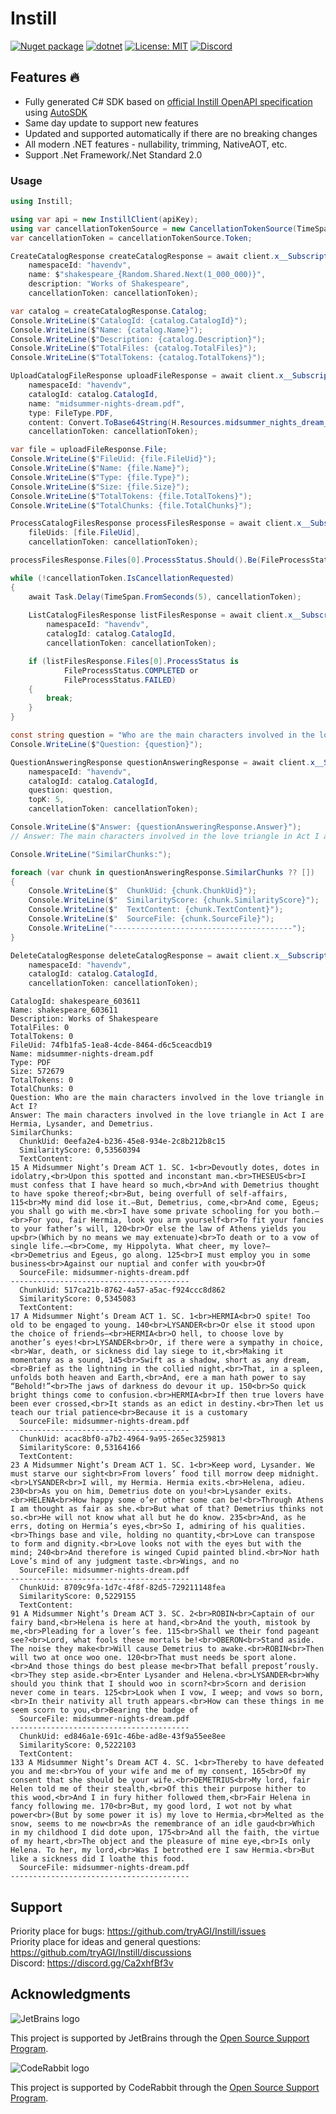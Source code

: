 # Instill

[![Nuget package](https://img.shields.io/nuget/vpre/Instill)](https://www.nuget.org/packages/Instill/)
[![dotnet](https://github.com/tryAGI/Instill/actions/workflows/dotnet.yml/badge.svg?branch=main)](https://github.com/tryAGI/Instill/actions/workflows/dotnet.yml)
[![License: MIT](https://img.shields.io/github/license/tryAGI/Instill)](https://github.com/tryAGI/Instill/blob/main/LICENSE.txt)
[![Discord](https://img.shields.io/discord/1115206893015662663?label=Discord&logo=discord&logoColor=white&color=d82679)](https://discord.gg/Ca2xhfBf3v)

## Features 🔥
- Fully generated C# SDK based on [official Instill OpenAPI specification](https://raw.githubusercontent.com/Instill/assemblyai-api-spec/main/openapi.yml) using [AutoSDK](https://github.com/HavenDV/AutoSDK)
- Same day update to support new features
- Updated and supported automatically if there are no breaking changes
- All modern .NET features - nullability, trimming, NativeAOT, etc.
- Support .Net Framework/.Net Standard 2.0

### Usage
```csharp
using Instill;

using var api = new InstillClient(apiKey);
using var cancellationTokenSource = new CancellationTokenSource(TimeSpan.FromMinutes(5));
var cancellationToken = cancellationTokenSource.Token;

CreateCatalogResponse createCatalogResponse = await client.x__Subscription.CreateCatalogAsync(
    namespaceId: "havendv",
    name: $"shakespeare_{Random.Shared.Next(1_000_000)}",
    description: "Works of Shakespeare",
    cancellationToken: cancellationToken);

var catalog = createCatalogResponse.Catalog;
Console.WriteLine($"CatalogId: {catalog.CatalogId}");
Console.WriteLine($"Name: {catalog.Name}");
Console.WriteLine($"Description: {catalog.Description}");
Console.WriteLine($"TotalFiles: {catalog.TotalFiles}");
Console.WriteLine($"TotalTokens: {catalog.TotalTokens}");

UploadCatalogFileResponse uploadFileResponse = await client.x__Subscription.UploadCatalogFileAsync(
    namespaceId: "havendv",
    catalogId: catalog.CatalogId,
    name: "midsummer-nights-dream.pdf",
    type: FileType.PDF,
    content: Convert.ToBase64String(H.Resources.midsummer_nights_dream_pdf.AsBytes()),
    cancellationToken: cancellationToken);

var file = uploadFileResponse.File;
Console.WriteLine($"FileUid: {file.FileUid}");
Console.WriteLine($"Name: {file.Name}");
Console.WriteLine($"Type: {file.Type}");
Console.WriteLine($"Size: {file.Size}");
Console.WriteLine($"TotalTokens: {file.TotalTokens}");
Console.WriteLine($"TotalChunks: {file.TotalChunks}");

ProcessCatalogFilesResponse processFilesResponse = await client.x__Subscription.ProcessCatalogFilesAsync(
    fileUids: [file.FileUid],
    cancellationToken: cancellationToken);

processFilesResponse.Files[0].ProcessStatus.Should().Be(FileProcessStatus.WAITING);

while (!cancellationToken.IsCancellationRequested)
{
    await Task.Delay(TimeSpan.FromSeconds(5), cancellationToken);
    
    ListCatalogFilesResponse listFilesResponse = await client.x__Subscription.ListCatalogFilesAsync(
        namespaceId: "havendv",
        catalogId: catalog.CatalogId,
        cancellationToken: cancellationToken);

    if (listFilesResponse.Files[0].ProcessStatus is
            FileProcessStatus.COMPLETED or
            FileProcessStatus.FAILED)
    {
        break;
    }
}

const string question = "Who are the main characters involved in the love triangle in Act I?";
Console.WriteLine($"Question: {question}");

QuestionAnsweringResponse questionAnsweringResponse = await client.x__Subscription.QuestionAnsweringAsync(
    namespaceId: "havendv",
    catalogId: catalog.CatalogId,
    question: question,
    topK: 5,
    cancellationToken: cancellationToken);

Console.WriteLine($"Answer: {questionAnsweringResponse.Answer}");
// Answer: The main characters involved in the love triangle in Act I are Hermia, Lysander, and Demetrius.

Console.WriteLine("SimilarChunks:");

foreach (var chunk in questionAnsweringResponse.SimilarChunks ?? [])
{
    Console.WriteLine($"  ChunkUid: {chunk.ChunkUid}");
    Console.WriteLine($"  SimilarityScore: {chunk.SimilarityScore}");
    Console.WriteLine($"  TextContent: {chunk.TextContent}");
    Console.WriteLine($"  SourceFile: {chunk.SourceFile}");
    Console.WriteLine("----------------------------------------");
}

DeleteCatalogResponse deleteCatalogResponse = await client.x__Subscription.DeleteCatalogAsync(
    namespaceId: "havendv",
    catalogId: catalog.CatalogId,
    cancellationToken: cancellationToken);
```
```
CatalogId: shakespeare_603611
Name: shakespeare_603611
Description: Works of Shakespeare
TotalFiles: 0
TotalTokens: 0
FileUid: 74fb1fa5-1ea8-4cde-8464-d6c5ceacdb19
Name: midsummer-nights-dream.pdf
Type: PDF
Size: 572679
TotalTokens: 0
TotalChunks: 0
Question: Who are the main characters involved in the love triangle in Act I?
Answer: The main characters involved in the love triangle in Act I are Hermia, Lysander, and Demetrius.
SimilarChunks:
  ChunkUid: 0eefa2e4-b236-45e8-934e-2c8b212b8c15
  SimilarityScore: 0,53560394
  TextContent: 
15 A Midsummer Night’s Dream ACT 1. SC. 1<br>Devoutly dotes, dotes in idolatry,<br>Upon this spotted and inconstant man.<br>THESEUS<br>I must confess that I have heard so much,<br>And with Demetrius thought to have spoke thereof;<br>But, being overfull of self-affairs, 115<br>My mind did lose it.—But, Demetrius, come,<br>And come, Egeus; you shall go with me.<br>I have some private schooling for you both.—<br>For you, fair Hermia, look you arm yourself<br>To fit your fancies to your father’s will, 120<br>Or else the law of Athens yields you up<br>(Which by no means we may extenuate)<br>To death or to a vow of single life.—<br>Come, my Hippolyta. What cheer, my love?—<br>Demetrius and Egeus, go along. 125<br>I must employ you in some business<br>Against our nuptial and confer with you<br>Of
  SourceFile: midsummer-nights-dream.pdf
----------------------------------------
  ChunkUid: 517ca21b-8762-4a57-a5ac-f924ccc8d862
  SimilarityScore: 0,5345083
  TextContent: 
17 A Midsummer Night’s Dream ACT 1. SC. 1<br>HERMIA<br>O spite! Too old to be engaged to young. 140<br>LYSANDER<br>Or else it stood upon the choice of friends—<br>HERMIA<br>O hell, to choose love by another’s eyes!<br>LYSANDER<br>Or, if there were a sympathy in choice,<br>War, death, or sickness did lay siege to it,<br>Making it momentany as a sound, 145<br>Swift as a shadow, short as any dream,<br>Brief as the lightning in the collied night,<br>That, in a spleen, unfolds both heaven and Earth,<br>And, ere a man hath power to say “Behold!”<br>The jaws of darkness do devour it up. 150<br>So quick bright things come to confusion.<br>HERMIA<br>If then true lovers have been ever crossed,<br>It stands as an edict in destiny.<br>Then let us teach our trial patience<br>Because it is a customary
  SourceFile: midsummer-nights-dream.pdf
----------------------------------------
  ChunkUid: acac8bf0-a7b2-4964-9a95-265ec3259813
  SimilarityScore: 0,53164166
  TextContent: 
23 A Midsummer Night’s Dream ACT 1. SC. 1<br>Keep word, Lysander. We must starve our sight<br>From lovers’ food till morrow deep midnight.<br>LYSANDER<br>I will, my Hermia. Hermia exits.<br>Helena, adieu. 230<br>As you on him, Demetrius dote on you!<br>Lysander exits.<br>HELENA<br>How happy some o’er other some can be!<br>Through Athens I am thought as fair as she.<br>But what of that? Demetrius thinks not so.<br>He will not know what all but he do know. 235<br>And, as he errs, doting on Hermia’s eyes,<br>So I, admiring of his qualities.<br>Things base and vile, holding no quantity,<br>Love can transpose to form and dignity.<br>Love looks not with the eyes but with the mind; 240<br>And therefore is winged Cupid painted blind.<br>Nor hath Love’s mind of any judgment taste.<br>Wings, and no
  SourceFile: midsummer-nights-dream.pdf
----------------------------------------
  ChunkUid: 8709c9fa-1d7c-4f8f-82d5-729211148fea
  SimilarityScore: 0,5229155
  TextContent: 
91 A Midsummer Night’s Dream ACT 3. SC. 2<br>ROBIN<br>Captain of our fairy band,<br>Helena is here at hand,<br>And the youth, mistook by me,<br>Pleading for a lover’s fee. 115<br>Shall we their fond pageant see?<br>Lord, what fools these mortals be!<br>OBERON<br>Stand aside. The noise they make<br>Will cause Demetrius to awake.<br>ROBIN<br>Then will two at once woo one. 120<br>That must needs be sport alone.<br>And those things do best please me<br>That befall prepost’rously.<br>They step aside.<br>Enter Lysander and Helena.<br>LYSANDER<br>Why should you think that I should woo in scorn?<br>Scorn and derision never come in tears. 125<br>Look when I vow, I weep; and vows so born,<br>In their nativity all truth appears.<br>How can these things in me seem scorn to you,<br>Bearing the badge of
  SourceFile: midsummer-nights-dream.pdf
----------------------------------------
  ChunkUid: ed846a1e-691c-46be-ad8e-43f9a55ee8ee
  SimilarityScore: 0,5222103
  TextContent: 
133 A Midsummer Night’s Dream ACT 4. SC. 1<br>Thereby to have defeated you and me:<br>You of your wife and me of my consent, 165<br>Of my consent that she should be your wife.<br>DEMETRIUS<br>My lord, fair Helen told me of their stealth,<br>Of this their purpose hither to this wood,<br>And I in fury hither followed them,<br>Fair Helena in fancy following me. 170<br>But, my good lord, I wot not by what power<br>(But by some power it is) my love to Hermia,<br>Melted as the snow, seems to me now<br>As the remembrance of an idle gaud<br>Which in my childhood I did dote upon, 175<br>And all the faith, the virtue of my heart,<br>The object and the pleasure of mine eye,<br>Is only Helena. To her, my lord,<br>Was I betrothed ere I saw Hermia.<br>But like a sickness did I loathe this food.
  SourceFile: midsummer-nights-dream.pdf
----------------------------------------
```

## Support

Priority place for bugs: https://github.com/tryAGI/Instill/issues  
Priority place for ideas and general questions: https://github.com/tryAGI/Instill/discussions  
Discord: https://discord.gg/Ca2xhfBf3v  

## Acknowledgments

![JetBrains logo](https://resources.jetbrains.com/storage/products/company/brand/logos/jetbrains.png)

This project is supported by JetBrains through the [Open Source Support Program](https://jb.gg/OpenSourceSupport).

![CodeRabbit logo](https://opengraph.githubassets.com/1c51002d7d0bbe0c4fd72ff8f2e58192702f73a7037102f77e4dbb98ac00ea8f/marketplace/coderabbitai)

This project is supported by CodeRabbit through the [Open Source Support Program](https://github.com/marketplace/coderabbitai).